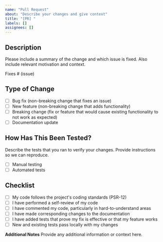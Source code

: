 ```yaml
---
name: "Pull Request"
about: "Describe your changes and give context"
title: "[PR] "
labels: []
assignees: []
---
```


## Description

Please include a summary of the change and which issue is fixed. Also include relevant motivation and context.

Fixes # (issue)

## Type of Change

- [ ] Bug fix (non-breaking change that fixes an issue)
- [ ] New feature (non-breaking change that adds functionality)
- [ ] Breaking change (fix or feature that would cause existing functionality to not work as expected)
- [ ] Documentation update

## How Has This Been Tested?

Describe the tests that you ran to verify your changes. Provide instructions so we can reproduce.

- [ ] Manual testing
- [ ] Automated tests

## Checklist

- [ ] My code follows the project's coding standards (PSR-12)
- [ ] I have performed a self-review of my code
- [ ] I have commented my code, particularly in hard-to-understand areas
- [ ] I have made corresponding changes to the documentation
- [ ] I have added tests that prove my fix is effective or that my feature works
- [ ] New and existing tests pass locally with my changes

**Additional Notes**
Provide any additional information or context here. 